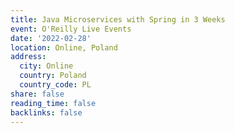 ```yaml
---
title: Java Microservices with Spring in 3 Weeks
event: O'Reilly Live Events
date: '2022-02-28'
location: Online, Poland
address:
  city: Online
  country: Poland
  country_code: PL
share: false
reading_time: false
backlinks: false
---
```

